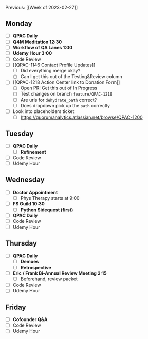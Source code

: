Previous: [[Week of 2023-02-27]]

## Monday
- [ ] **QPAC Daily**
- [ ] **Q4M Meditation 12:30**
- [ ] **Workflow of QA Lanes 1:00**
- [ ] **Udemy Hour 3:00**
- [ ] Code Review
- [ ] [[QPAC-1146 Contact Profile Updates]]
	- [ ] Did everything merge okay?
	- [ ] Can I get this out of the Testing&Review column
- [ ] [[QPAC-1218 Action Center link to Donation Form]]
	- [ ] Open PR! Get this out of In Progress
	- [ ] Test changes on branch `feature/QPAC-1218`
	- [ ] Are urls for `dehydrate_path` correct?
	- [ ] Does dropdown pick up the `path` correctly
- [ ] Look into placeholders ticket
	- [ ] https://quorumanalytics.atlassian.net/browse/QPAC-1200

## Tuesday
- [ ] **QPAC Daily**
	- [ ] **Refinement**
- [ ] Code Review
- [ ] Udemy Hour

## Wednesday
- [ ] **Doctor Appointment**
	- [ ] Phys Therapy starts at 9:00
- [ ] **FS Guild 10:30**
	- [ ] **Python Sidequest (first)**
- [ ] **QPAC Daily**
- [ ] Code Review
- [ ] Udemy Hour

## Thursday
- [ ] **QPAC Daily**
	- [ ] **Demoes**
	- [ ] **Retrospective**
- [ ] **Eric / Frank Bi-Annual Review Meeting 2:15**
	- [ ] Beforehand, review packet
- [ ] Code Review
- [ ] Udemy Hour

## Friday
- [ ] **Cofounder Q&A**
- [ ] Code Review
- [ ] Udemy Hour
